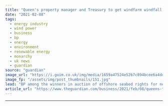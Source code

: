 ```yaml
---
title: "Queen's property manager and Treasury to get windfarm windfall of nearly £9bn"
date: "2021-02-08"
tags: 
  - energy industry
  - wind power
  - business
  - bp
  - energy
  - environment
  - renewable energy
  - monarchy
  - uk news
  - guardian
source: "guardian"
image_url: "https://i.guim.co.uk/img/media/1659a47524e52b7c894bcee6a4dd9097d6918fda/0_0_5136_3082/master/5136.jpg?width=460&quality=85&auto=format&fit=max&s=f0809741b506bb334e9d496167fd08eb"
image_fp: "/assets/img/post_thumbnails/151.jpg"
lead: "BP among the winners in auction of offshore seabed rights for next decadeThe Queen and the Treasury could receive an offshore windfarm windfall of up to £9bn over the next decade, after an auction of seabed plots attracted runaway bids from energy co..."
article_url: "https://www.theguardian.com/business/2021/feb/08/queens-treasury-windfarm-bp-offshore-seabed-rights"
---
```


---
